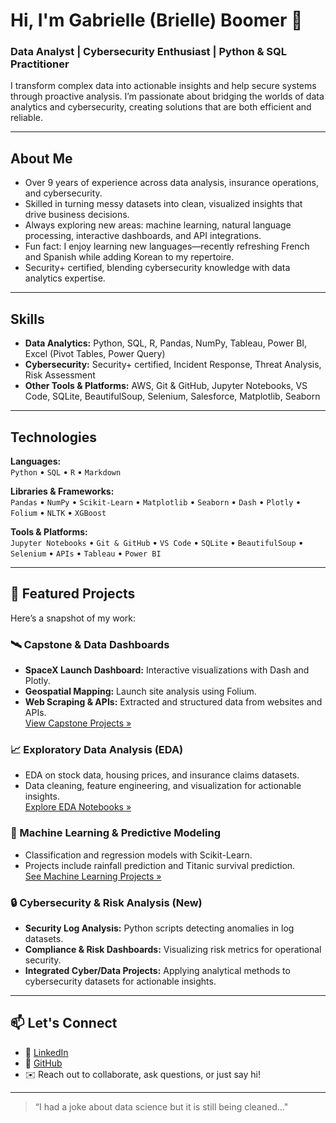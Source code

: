 <!---
blboomer18/blboomer18 is a ✨ special ✨ repository because its `README.md` (this file) appears on your GitHub profile.
You can click the Preview link to take a look at your changes.
--->
# Hi, I'm Gabrielle (Brielle) Boomer 👋
### Data Analyst | Cybersecurity Enthusiast | Python & SQL Practitioner

I transform complex data into actionable insights and help secure systems through proactive analysis. I’m passionate about bridging the worlds of data analytics and cybersecurity, creating solutions that are both efficient and reliable.

---

## About Me

- Over 9 years of experience across data analysis, insurance operations, and cybersecurity.
- Skilled in turning messy datasets into clean, visualized insights that drive business decisions.
- Always exploring new areas: machine learning, natural language processing, interactive dashboards, and API integrations.
- Fun fact: I enjoy learning new languages—recently refreshing French and Spanish while adding Korean to my repertoire.
- Security+ certified, blending cybersecurity knowledge with data analytics expertise.

---

## Skills

- **Data Analytics:** Python, SQL, R, Pandas, NumPy, Tableau, Power BI, Excel (Pivot Tables, Power Query)
- **Cybersecurity:** Security+ certified, Incident Response, Threat Analysis, Risk Assessment
- **Other Tools & Platforms:** AWS, Git & GitHub, Jupyter Notebooks, VS Code, SQLite, BeautifulSoup, Selenium, Salesforce, Matplotlib, Seaborn

---

## Technologies 

**Languages:**  
`Python` • `SQL` • `R` • `Markdown`

**Libraries & Frameworks:**  
`Pandas` • `NumPy` • `Scikit-Learn` • `Matplotlib` • `Seaborn` • `Dash` • `Plotly` • `Folium` • `NLTK` • `XGBoost`

**Tools & Platforms:**  
`Jupyter Notebooks` • `Git & GitHub` • `VS Code` • `SQLite` • `BeautifulSoup` • `Selenium` • `APIs` • `Tableau` • `Power BI`

---

## 📂 Featured Projects

Here’s a snapshot of my work:

### 🛰️ Capstone & Data Dashboards
- **SpaceX Launch Dashboard:** Interactive visualizations with Dash and Plotly.  
- **Geospatial Mapping:** Launch site analysis using Folium.  
- **Web Scraping & APIs:** Extracted and structured data from websites and APIs.  
[View Capstone Projects »](https://github.com/thedataboom/Data-Science/tree/main/Capstone-Projects)

### 📈 Exploratory Data Analysis (EDA)
- EDA on stock data, housing prices, and insurance claims datasets.  
- Data cleaning, feature engineering, and visualization for actionable insights.  
[Explore EDA Notebooks »](https://github.com/thedataboom/Data-Science/tree/main/Exploratory-Data-Analysis)

### 🤖 Machine Learning & Predictive Modeling
- Classification and regression models with Scikit-Learn.  
- Projects include rainfall prediction and Titanic survival prediction.  
[See Machine Learning Projects »](https://github.com/thedataboom/Data-Science/tree/main/Machine-Learning)

### 🔒 Cybersecurity & Risk Analysis (New)
- **Security Log Analysis:** Python scripts detecting anomalies in log datasets.  
- **Compliance & Risk Dashboards:** Visualizing risk metrics for operational security.  
- **Integrated Cyber/Data Projects:** Applying analytical methods to cybersecurity datasets for actionable insights.  

---

## 📫 Let's Connect

- 💼 [LinkedIn](https://www.linkedin.com/in/gabrielleboomer-securedata/)  
- 🐙 [GitHub](https://github.com/thedataboom)  
- ✉️ Reach out to collaborate, ask questions, or just say hi!

---

> “I had a joke about data science but it is still being cleaned..."

